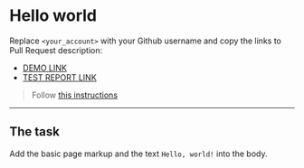 # Hello world
Replace `<your_account>` with your Github username and copy the links to Pull Request description:
- [DEMO LINK](https://IhorPokr.github.io/layout_hello-world/)
- [TEST REPORT LINK](https://IhorPokr.github.io/layout_hello-world/report/html_report/)

> Follow [this instructions](https://mate-academy.github.io/layout_task-guideline/#how-to-solve-the-layout-tasks-on-github)
___

## The task 
Add the basic page markup and the text `Hello, world!` into the body.
